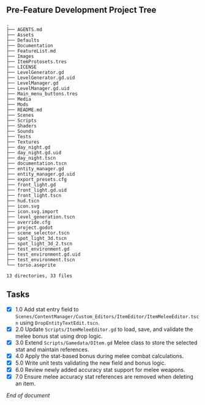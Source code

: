## Pre-Feature Development Project Tree
```
.
├── AGENTS.md
├── Assets
├── Defaults
├── Documentation
├── FeatureList.md
├── Images
├── ItemProtosets.tres
├── LICENSE
├── LevelGenerator.gd
├── LevelGenerator.gd.uid
├── LevelManager.gd
├── LevelManager.gd.uid
├── Main_menu_buttons.tres
├── Media
├── Mods
├── README.md
├── Scenes
├── Scripts
├── Shaders
├── Sounds
├── Tests
├── Textures
├── day_night.gd
├── day_night.gd.uid
├── day_night.tscn
├── documentation.tscn
├── entity_manager.gd
├── entity_manager.gd.uid
├── export_presets.cfg
├── front_light.gd
├── front_light.gd.uid
├── front_light.tscn
├── hud.tscn
├── icon.svg
├── icon.svg.import
├── level_generation.tscn
├── override.cfg
├── project.godot
├── scene_selector.tscn
├── spot_light_3d.tscn
├── spot_light_3d_2.tscn
├── test_environment.gd
├── test_environment.gd.uid
├── test_environment.tscn
└── torso.aseprite

13 directories, 33 files
```

## Tasks
- [x] 1.0 Add stat entry field to `Scenes/ContentManager/Custom_Editors/ItemEditor/ItemMeleeEditor.tscn` using `DropEntityTextEdit.tscn`.
- [x] 2.0 Update `Scripts/ItemMeleeEditor.gd` to load, save, and validate the melee bonus stat using drop logic.
- [x] 3.0 Extend `Scripts/Gamedata/DItem.gd` Melee class to store the selected stat and maintain references.
- [x] 4.0 Apply the stat-based bonus during melee combat calculations.
- [x] 5.0 Write unit tests validating the new field and bonus logic.
- [x] 6.0 Review newly added accuracy stat support for melee weapons.
- [x] 7.0 Ensure melee accuracy stat references are removed when deleting an item.

*End of document*
